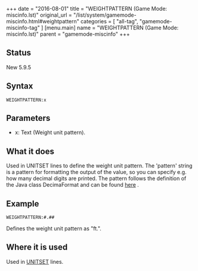 +++
date = "2016-08-01"
title = "WEIGHTPATTERN (Game Mode: miscinfo.lst)"
original_url = "/list/system/gamemode-miscinfo.html#weightpattern"
categories = [ "all-tag", "gamemode-miscinfo-tag" ]
[menu.main]
    name = "WEIGHTPATTERN (Game Mode: miscinfo.lst)"
    parent = "gamemode-miscinfo"
+++

## Status

New 5.9.5

## Syntax

`WEIGHTPATTERN:x`

## Parameters

-   x: Text (Weight unit pattern).



What it does
------------

Used in UNITSET lines to define the weight unit pattern. The 'pattern'
string is a pattern for formatting the output of the value, so you can
specify e.g. how many decimal digits are printed. The pattern follows
the definition of the Java class DecimaFormat and can be found
[here](http://java.sun.com/j2se/1.3/docs/api/java/text/DecimalFormat.html)
.

Example
-------

`WEIGHTPATTERN:#.##`

Defines the weight unit pattern as "ft.".

Where it is used
----------------

Used in [UNITSET](/list/system/gamemode-miscinfo/unitset.html) lines.

